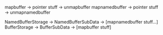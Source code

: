 mapbuffer -> pointer stuff -> unmapbuffer
mapnamedbuffer -> pointer stuff -> unmapnamedbuffer

NamedBufferStorage -> NamedBufferSubData -> [mapnamedbuffer stuff...]
BufferStorage -> BufferSubData -> [mapbuffer stuff]

